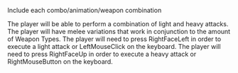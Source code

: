 Include each combo/animation/weapon combination

The player will be able to perform a combination of light and heavy attacks. The player will have melee variations that work in conjunction to the amount of Weapon Types. The player will need to press RightFaceLeft in order to execute a light attack or LeftMouseClick on the keyboard. The player will need to press RightFaceUp in order to execute a heavy attack or RightMouseButton on the keyboard.